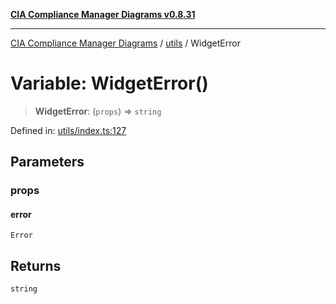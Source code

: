 [**CIA Compliance Manager Diagrams v0.8.31**](../../README.md)

***

[CIA Compliance Manager Diagrams](../../modules.md) / [utils](../README.md) / WidgetError

# Variable: WidgetError()

> **WidgetError**: (`props`) => `string`

Defined in: [utils/index.ts:127](https://github.com/Hack23/cia-compliance-manager/blob/85c025371255f412469ec0119911b7cb143a6212/src/utils/index.ts#L127)

## Parameters

### props

#### error

`Error`

## Returns

`string`
